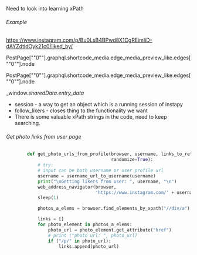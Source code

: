 Need to look into learning xPath

###### Example
https://www.instagram.com/p/Bu0LsB4BPwd8X1CgREimIiD-dAYZdtldOyk21c0/liked_by/

PostPage[""0""].graphql.shortcode_media.edge_media_preview_like.edges[""0""].node

PostPage[""0""].graphql.shortcode_media.edge_media_preview_like.edges[""0""].node

_window._sharedData.entry_data_

- session - a way to get an object which is a running session of instapy
- follow_likers - closes thing to the functionality we want
- There is some valuable xPath strings in the code, need to keep searching.

###### Get photo links from user page

```python
		def get_photo_urls_from_profile(browser, username, links_to_return_amount=1,
		                                randomize=True):
		    # try:
		    # input can be both username or user profile url
		    username = username_url_to_username(username)
		    print("\nGetting likers from user: ", username, "\n")
		    web_address_navigator(browser,
		                          'https://www.instagram.com/' + username + '/')
		    sleep(1)

		    photos_a_elems = browser.find_elements_by_xpath("//div/a")

		    links = []
		    for photo_element in photos_a_elems:
		        photo_url = photo_element.get_attribute("href")
		        # print ("photo url: ", photo_url)
		        if ("/p/" in photo_url):
		            links.append(photo_url)
```

